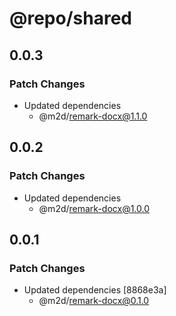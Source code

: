 # @repo/shared

## 0.0.3

### Patch Changes

- Updated dependencies
  - @m2d/remark-docx@1.1.0

## 0.0.2

### Patch Changes

- Updated dependencies
  - @m2d/remark-docx@1.0.0

## 0.0.1

### Patch Changes

- Updated dependencies [8868e3a]
  - @m2d/remark-docx@0.1.0
